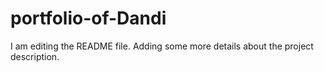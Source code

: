 # portfolio-of-Dandi
I am editing the README file. Adding some more details about the project description.
